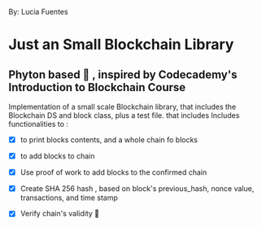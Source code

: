 

By:  Lucia Fuentes

Just an Small Blockchain Library 
=============

Phyton based :snake: , inspired by Codecademy's Introduction to Blockchain Course
---------------------

Implementation of a small scale Blockchain library, that includes the Blockchain DS
 and block class, plus a test file.
that includes
Includes functionalities to :
- [x] to print blocks contents, and a whole chain fo blocks
- [x] to add blocks to chain
- [x] Use proof of work to add blocks to the confirmed chain
- [x] Create SHA 256 hash , based on block's previous_hash, nonce value, transactions, and time stamp
- [x] Verify chain's validity
 :metal: 

